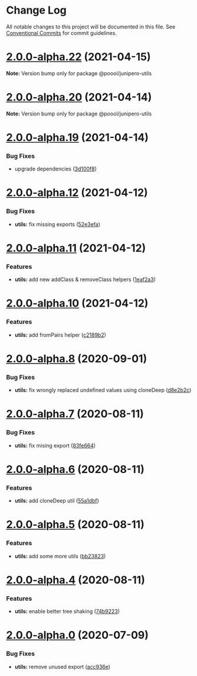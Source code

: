 # Change Log

All notable changes to this project will be documented in this file.
See [Conventional Commits](https://conventionalcommits.org) for commit guidelines.

# [2.0.0-alpha.22](https://github.com/p3ol/junipero/compare/v2.0.0-alpha.21...v2.0.0-alpha.22) (2021-04-15)

**Note:** Version bump only for package @poool/junipero-utils





# [2.0.0-alpha.20](https://github.com/p3ol/junipero/compare/v2.0.0-alpha.19...v2.0.0-alpha.20) (2021-04-14)

**Note:** Version bump only for package @poool/junipero-utils





# [2.0.0-alpha.19](https://github.com/p3ol/junipero/compare/v2.0.0-alpha.18...v2.0.0-alpha.19) (2021-04-14)


### Bug Fixes

* upgrade dependencies ([3d100f8](https://github.com/p3ol/junipero/commit/3d100f858637962b168277bc27d2c715a7681f1d))





# [2.0.0-alpha.12](https://github.com/p3ol/junipero/compare/v2.0.0-alpha.11...v2.0.0-alpha.12) (2021-04-12)


### Bug Fixes

* **utils:** fix missing exports ([52e3efa](https://github.com/p3ol/junipero/commit/52e3efa5e1ab58f241981e3c134c882c4183a38f))





# [2.0.0-alpha.11](https://github.com/p3ol/junipero/compare/v2.0.0-alpha.10...v2.0.0-alpha.11) (2021-04-12)


### Features

* **utils:** add new addClass & removeClass helpers ([1eaf2a3](https://github.com/p3ol/junipero/commit/1eaf2a359d999934b99464285ce4a7814ff40292))





# [2.0.0-alpha.10](https://github.com/p3ol/junipero/compare/v2.0.0-alpha.9...v2.0.0-alpha.10) (2021-04-12)


### Features

* **utils:** add fromPairs helper ([c2189b2](https://github.com/p3ol/junipero/commit/c2189b2d611a864e1f93fec038b4b63a2143605c))





# [2.0.0-alpha.8](https://github.com/p3ol/junipero/compare/v2.0.0-alpha.7...v2.0.0-alpha.8) (2020-09-01)


### Bug Fixes

* **utils:** fix wrongly replaced undefined values using cloneDeep ([d8e2b2c](https://github.com/p3ol/junipero/commit/d8e2b2c17e354d329370bfa6f44c74b438d147b6))





# [2.0.0-alpha.7](https://github.com/p3ol/junipero/compare/v2.0.0-alpha.6...v2.0.0-alpha.7) (2020-08-11)


### Bug Fixes

* **utils:** fix mising export ([83fe664](https://github.com/p3ol/junipero/commit/83fe664efeccc3045d74c680f53eca698029ef91))





# [2.0.0-alpha.6](https://github.com/p3ol/junipero/compare/v2.0.0-alpha.5...v2.0.0-alpha.6) (2020-08-11)


### Features

* **utils:** add cloneDeep util ([55a1dbf](https://github.com/p3ol/junipero/commit/55a1dbf286ecce13938da83ed3e7a66def47c1f0))





# [2.0.0-alpha.5](https://github.com/p3ol/junipero/compare/v2.0.0-alpha.4...v2.0.0-alpha.5) (2020-08-11)


### Features

* **utils:** add some more utils ([bb23823](https://github.com/p3ol/junipero/commit/bb23823eb71ac4b3bc36b273198ee5ee931fe580))





# [2.0.0-alpha.4](https://github.com/p3ol/junipero/compare/v2.0.0-alpha.3...v2.0.0-alpha.4) (2020-08-11)


### Features

* **utils:** enable better tree shaking ([74b9223](https://github.com/p3ol/junipero/commit/74b9223a1482188858ceac6780490c3603ff0231))





# [2.0.0-alpha.0](https://github.com/p3ol/junipero/compare/v1.5.1...v2.0.0-alpha.0) (2020-07-09)


### Bug Fixes

* **utils:** remove unused export ([acc936e](https://github.com/p3ol/junipero/commit/acc936eac6d35e52d806a39778b3bbc4a567d56f))
